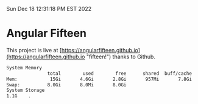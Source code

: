 Sun Dec 18 12:31:18 PM EST 2022

# Angular Fifteen


This project is live at [https://angularfifteen.github.io](https://angularfifteen.github.io "fifteen!") thanks to Github.

```bash
System Memory
               total        used        free      shared  buff/cache   available
Mem:            15Gi       4.6Gi       2.8Gi       957Mi       7.8Gi       9.4Gi
Swap:          8.0Gi       8.0Mi       8.0Gi
System Storage
1.1G	.
```
